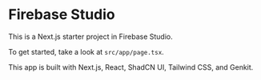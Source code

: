 # Firebase Studio

This is a Next.js starter project in Firebase Studio.

To get started, take a look at `src/app/page.tsx`.

This app is built with Next.js, React, ShadCN UI, Tailwind CSS, and Genkit.
